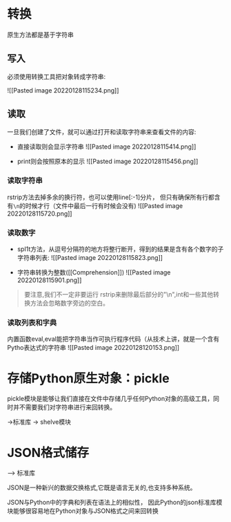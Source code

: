 # 转换
原生方法都是基于字符串
## 写入
必须使用转换工具把对象转成字符串:

![[Pasted image 20220128115234.png]]


## 读取

一旦我们创建了文件，就可以通过打开和读取字符串来查看文件的内容:

- 直接读取则会显示字符串
![[Pasted image 20220128115414.png]]

- print则会按照原本的显示
![[Pasted image 20220128115456.png]]


### 读取字符串

rstrip方法去掉多余的换行符，也可以使用line[:-1]分片， 但只有确保所有行都含有`\n`的时候才行（文件中最后一行有时候会没有)
![[Pasted image 20220128115720.png]]

### 读取数字
- spI1t方法，从逗号分隔符的地方将整行断开，得到的结果是含有各个数字的子字符串列表:
![[Pasted image 20220128115823.png]]

- 字符串转换为整数([[Comprehension]])
![[Pasted image 20220128115901.png]]
> 要注意,我们不一定非要运行 rstrip来删除最后部分的"\n",int和一些其他转换方法会忽略数字旁边的空白。


### 读取列表和字典

内置函数eval,eval能把字符串当作可执行程序代码（从技术上讲，就是一个含有Pytho表达式的字符串
![[Pasted image 20220128120153.png]]



# 存储Python原生对象：pickle
pickle模块是能够让我们直接在文件中存储几乎任何Python对象的高级工具，同时并不需要我们对字符串进行来回转换。

->标准库
-> shelve模块



# JSON格式储存

--> 标准库

JSON是一种新兴的数据交换格式,它既是语言无关的,也支持多种系统。

JSON与Python中的字典和列表在语法上的相似性， 因此Python的json标准库模块能够很容易地在Python对象与JSON格式之间来回转换


